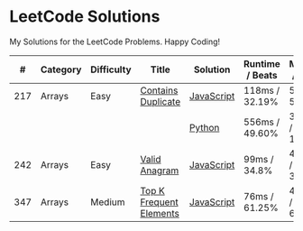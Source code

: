 # LeetCode Solutions

My Solutions for the LeetCode Problems. Happy Coding!

| #   | Category | Difficulty | Title                                                                             | Solution                                                 | Runtime / Beats | Memory / Beats  |
| --- | -------- | ---------- | --------------------------------------------------------------------------------- | -------------------------------------------------------- | --------------- | --------------- |
| 217 | Arrays   | Easy       | [Contains Duplicate](https://leetcode.com/problems/contains-duplicate/)           | [JavaScript](./arrays/js/217_contains_duplicate.js)      | 118ms / 32.19%  | 54mb / 57.82%   |
|     |          |            |                                                                                   | [Python](./arrays/py/217_contains_duplicate.py)          | 556ms / 49.60%  | 33.5mb / 11.25% |
| 242 | Arrays   | Easy       | [Valid Anagram](https://leetcode.com/problems/valid-anagram/)                     | [JavaScript](./arrays/js/242_valid_anagram.js)           | 99ms / 34.8%    | 47.8mb / 33.75% |
| 347 | Arrays   | Medium     | [Top K Frequent Elements](https://leetcode.com/problems/top-k-frequent-elements/) | [JavaScript](./arrays/js/347_top_k_frequent_elements.js) | 76ms / 61.25%   | 45.2mb / 60.83% |
